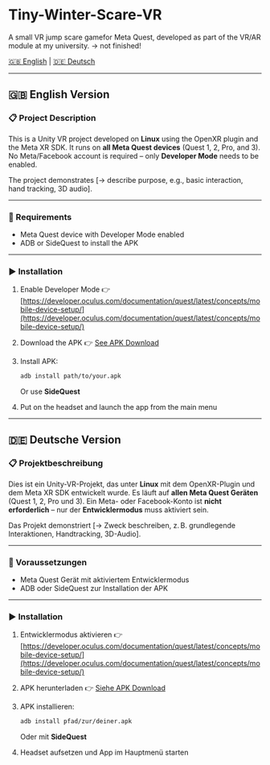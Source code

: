 # Tiny-Winter-Scare-VR
A small VR jump scare gamefor Meta Quest, developed as part of the VR/AR module at my university.
-> not finished!

[🇬🇧 English](#english-version) | [🇩🇪 Deutsch](#deutsche-version)

---

## 🇬🇧 English Version

### 📋 Project Description

This is a Unity VR project developed on **Linux** using the OpenXR plugin and the Meta XR SDK.
It runs on **all Meta Quest devices** (Quest 1, 2, Pro, and 3).
No Meta/Facebook account is required – only **Developer Mode** needs to be enabled.

The project demonstrates \[→ describe purpose, e.g., basic interaction, hand tracking, 3D audio].

---

### 🔧 Requirements

* Meta Quest device with Developer Mode enabled
* ADB or SideQuest to install the APK

---

### ▶️ Installation

1. Enable Developer Mode
   👉 [https://developer.oculus.com/documentation/quest/latest/concepts/mobile-device-setup/](https://developer.oculus.com/documentation/quest/latest/concepts/mobile-device-setup/)

2. Download the APK
   👉 [See APK Download](#-apk-download)

3. Install APK:

   ```bash
   adb install path/to/your.apk
   ```

   Or use **SideQuest**

4. Put on the headset and launch the app from the main menu

________________

## 🇩🇪 Deutsche Version

### 📋 Projektbeschreibung

Dies ist ein Unity-VR-Projekt, das unter **Linux** mit dem OpenXR-Plugin und dem Meta XR SDK entwickelt wurde.
Es läuft auf **allen Meta Quest Geräten** (Quest 1, 2, Pro und 3).
Ein Meta- oder Facebook-Konto ist **nicht erforderlich** – nur der **Entwicklermodus** muss aktiviert sein.

Das Projekt demonstriert \[→ Zweck beschreiben, z. B. grundlegende Interaktionen, Handtracking, 3D-Audio].

---

### 🔧 Voraussetzungen

* Meta Quest Gerät mit aktiviertem Entwicklermodus
* ADB oder SideQuest zur Installation der APK

---

### ▶️ Installation

1. Entwicklermodus aktivieren
   👉 [https://developer.oculus.com/documentation/quest/latest/concepts/mobile-device-setup/](https://developer.oculus.com/documentation/quest/latest/concepts/mobile-device-setup/)

2. APK herunterladen
   👉 [Siehe APK Download](#-apk-download)

3. APK installieren:

   ```bash
   adb install pfad/zur/deiner.apk
   ```

   Oder mit **SideQuest**

4. Headset aufsetzen und App im Hauptmenü starten


